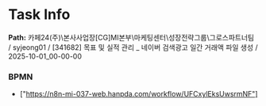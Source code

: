 # Task Info

**Path:** 카페24(주)\본사사업장\[CG]MI본부\마케팅센터\성장전략그룹\그로스파트너팀 / syjeong01 / [341682] 목표 및 실적 관리 _ 네이버 검색광고 일간 거래액 파일 생성 / 2025-10-01_00-00-00

### BPMN
- ["https://n8n-mi-037-web.hanpda.com/workflow/UFCxylEksUwsrmNF"]

